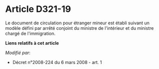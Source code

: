 # Article D321-19

Le document de circulation pour étranger mineur est établi suivant un modèle défini par arrêté conjoint du ministre de
l'intérieur et du ministre chargé de l'immigration.

**Liens relatifs à cet article**

_Modifié par_:

  - Décret n°2008-224 du 6 mars 2008 - art. 1
